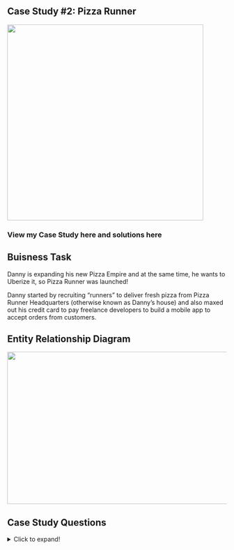 ## **Case Study #2: Pizza Runner**
<img src="https://8weeksqlchallenge.com/images/case-study-designs/2.png" width="450" height="450" />

### View my Case Study here and solutions here

## Buisness Task
Danny is expanding his new Pizza Empire and at the same time, he wants to Uberize it, so Pizza Runner was launched!

Danny started by recruiting “runners” to deliver fresh pizza from Pizza Runner Headquarters (otherwise known as Danny’s house) and also maxed out his credit card to pay freelance developers to build a mobile app to accept orders from customers.

## Entity Relationship Diagram
<img src="https://user-images.githubusercontent.com/81607668/127271531-0b4da8c7-8b24-4a14-9093-0795c4fa037e.png" width="650" height="350" />

## **Case Study Questions**

<details>
  <summary>Click to expand!</summary>

### View my solutions here 

## A. Pizza Metrices
1. How many pizzas were ordered?
2. How many unique customer orders were made?
3. How many successful orders were delivered by each runner?
4. How many of each type of pizza was delivered?
5. How many Vegetarian and Meatlovers were ordered by each customer?
6. What was the maximum number of pizzas delivered in a single order?
7. For each customer, how many delivered pizzas had at least 1 change and how many had no changes?
8. How many pizzas were delivered that had both exclusions and extras?
9. What was the total volume of pizzas ordered for each hour of the day?
10. What was the volume of orders for each day of the week? 
  
## B. Runner and Customer Experience
  
### View my solutions here   
  
1. How many runners signed up for each 1 week period? (i.e. week starts 2021-01-01)
2. What was the average time in minutes it took for each runner to arrive at the Pizza Runner HQ to pickup the order?
3. Is there any relationship between the number of pizzas and how long the order takes to prepare?
4. What was the average distance travelled for each customer?
5. What was the difference between the longest and shortest delivery times for all orders?
6. What was the average speed for each runner for each delivery and do you notice any trend for these values?
7. What is the successful delivery percentage for each runner?  
  
## C. Ingredient Optimisation

1. What are the standard ingredients for each pizza?
  
2. What was the most commonly added extra?
  
3. What was the most common exclusion?
  
4. Generate an order item for each record in the customers_orders table in the format of one of the following:
  Meat Lovers
  
- Meat Lovers - Exclude Beef
  
- Meat Lovers - Extra Bacon
  
- Meat Lovers - Exclude Cheese, Bacon - Extra Mushroom, Peppers
  
5. Generate an alphabetically ordered comma separated ingredient list for each pizza order from the customer_orders table and add a 2x in front of any relevant ingredients
For example: "Meat Lovers: 2xBacon, Beef, ... , Salami"
  
6. What is the total quantity of each ingredient used in all delivered pizzas sorted by most frequent first?
  
## D. Pricing and Ratings
1. If a Meat Lovers pizza costs $12 and Vegetarian costs $10 and there were no charges for changes - how much money has Pizza Runner made so far if there are no delivery fees?
2. What if there was an additional $1 charge for any pizza extras?
- Add cheese is $1 extra
3. The Pizza Runner team now wants to add an additional ratings system that allows customers to rate their runner, how would you design an additional table for this new dataset generate a schema for this new table and insert your own data for ratings for each successful customer order between 1 to 5.
4. Using your newly generated table - can you join all of the information together to form a table which has the following information for successful deliveries?
- customer_id
- order_id
- runner_id
- rating
- order_time
- pickup_time
- Time between order and pickup
- Delivery duration
- Average speed
- Total number of pizzas
5. If a Meat Lovers pizza was $12 and Vegetarian $10 fixed prices with no cost for extras and each runner is paid $0.30 per kilometre traveled - how much money does Pizza Runner have left over after these deliveries?  

## E. Bonus Question
If Danny wants to expand his range of pizzas - how would this impact the existing data design? Write an INSERT statement to demonstrate what would happen if a new Supreme pizza with all the toppings was added to the Pizza Runner menu?
